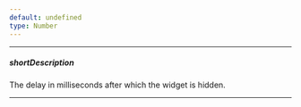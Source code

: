 ```yaml
---
default: undefined
type: Number
---
```

---
##### shortDescription
The delay in milliseconds after which the widget is hidden.

---
